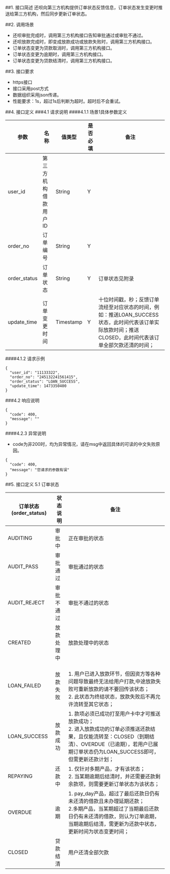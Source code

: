 ##1. 接口简述
还呗向第三方机构提供订单状态反馈信息，订单状态发生变更时推送给第三方机构，然后同步更新订单状态。


##2. 调用场景
* 还呗审批完成时，调用第三方机构接口告知审批通过或审批不通过。
* 还呗放款完成时，即变成放款成功或放款失败时，调用第三方机构接口。
* 订单状态变更为贷款取消时，调用第三方机构接口。
* 订单状态变更为逾期时，调用第三方机构接口。
* 订单状态变更为贷款结清时，调用第三方机构接口。

##3. 接口要求
* https接口
* 接口采用post方式
* 数据组织采用json传递。
* 性能要求：1s，超过1s后判断为超时。超时后不会重试。

##4. 接口定义
###4.1 请求说明
####4.1.1 场景1具体参数定义

参数|  名称|  值类型| 是否必填|  备注
----------- | ------------- | ------------ | ------------ | ------------ 
user_id| 第三方机构借款用户ID|  String|  Y|
order_no|  订单编号|  String|  Y |
order_status|订单状态|String|Y|订单状态见附录
update_time|订单变更时间|Timestamp| Y |十位时间戳，秒；反馈订单流经至对应状态的时间，例如：推送LOAN_SUCCESS状态，此时间代表该订单实际放款时间；推送CLOSED，此时间代表该订单全部欠款还清的时间；

####4.1.2 请求示例
```
{
  "user_id": "11133322",
  "order_no": "245132241561415",
  "order_status": "LOAN_SUCCESS",
  "update_time": 1473350400
}
```
###4.2 响应说明
```
{
  "code": 400,
  "message": ""
}
```

####4.2.3 异常说明
* code为非200时，均为异常情况，请在msg中返回具体的可读的中文失败原因。
```
{
  "code": 400,
  "message": "您请求的参数有误"
}
```

##5. 接口定义
5.1 订单状态

订单状态(order_status)|状态说明| 备注
----------- | ------------- | ------------
AUDITING|审批中|正在审批的状态
AUDIT_PASS|审批通过|审批通过的状态
AUDIT_REJECT|审批不通过|审批不通过的状态
CREATED|放款处理中|放款处理中的状态
LOAN_FAILED|放款失败|<br>1. 用户已进入放款环节，但因资方等各种问题导致最终无法给用户打款,中途放款失败可重新放款的请不要回传该状态；<br>2. 此状态为终结状态，放款失败后不再允许流转至其它状态；
LOAN_SUCCESS|放款成功|1. 款项必须已成功打至用户卡中才可推送放款成功；<br>2. 进入放款成功的订单必须推送还款结果，且仅能流转至：CLOSED（到期结清）、OVERDUE（已逾期），若用户已展期订单状态仍为LOAN_SUCCESS即可，但需更新还款计划；
REPAYING|还款中|1. 仅针对多期产品，才有该状态；<br>2. 当某期逾期后结清时，并还需要还款剩余款项，则需要更新订单状态为该状态；
OVERDUE|逾期|1. pay_day产品，超过了最后还款日仍有未还清的借款且未办理延期还款；<br>2.多期产品，当某期超过了当期最后还款日仍有未还清的借款，则认为订单逾期，当期逾期后结清，需更新为还款中状态，更新时间为状态变更时间；
CLOSED|贷款结清|用户还清全部欠款



